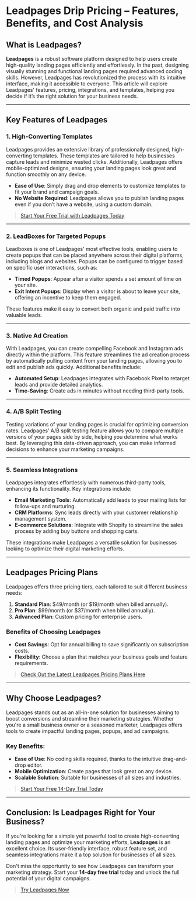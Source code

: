 # Leadpages Drip Pricing – Features, Benefits, and Cost Analysis

## What is Leadpages?

**Leadpages** is a robust software platform designed to help users create high-quality landing pages efficiently and effortlessly. In the past, designing visually stunning and functional landing pages required advanced coding skills. However, Leadpages has revolutionized the process with its intuitive interface, making it accessible to everyone. This article will explore Leadpages' features, pricing, integrations, and templates, helping you decide if it’s the right solution for your business needs.

---

## Key Features of Leadpages

### 1. High-Converting Templates
Leadpages provides an extensive library of professionally designed, high-converting templates. These templates are tailored to help businesses capture leads and minimize wasted clicks. Additionally, Leadpages offers mobile-optimized designs, ensuring your landing pages look great and function smoothly on any device.

- **Ease of Use**: Simply drag and drop elements to customize templates to fit your brand and campaign goals.
- **No Website Required**: Leadpages allows you to publish landing pages even if you don’t have a website, using a custom domain.

> [Start Your Free Trial with Leadpages Today](https://bit.ly/LEadPages)

---

### 2. LeadBoxes for Targeted Popups
Leadboxes is one of Leadpages' most effective tools, enabling users to create popups that can be placed anywhere across their digital platforms, including blogs and websites. Popups can be configured to trigger based on specific user interactions, such as:

- **Timed Popups**: Appear after a visitor spends a set amount of time on your site.
- **Exit Intent Popups**: Display when a visitor is about to leave your site, offering an incentive to keep them engaged.

These features make it easy to convert both organic and paid traffic into valuable leads.

---

### 3. Native Ad Creation
With Leadpages, you can create compelling Facebook and Instagram ads directly within the platform. This feature streamlines the ad creation process by automatically pulling content from your landing pages, allowing you to edit and publish ads quickly. Additional benefits include:

- **Automated Setup**: Leadpages integrates with Facebook Pixel to retarget leads and provide detailed analytics.
- **Time-Saving**: Create ads in minutes without needing third-party tools.

---

### 4. A/B Split Testing
Testing variations of your landing pages is crucial for optimizing conversion rates. Leadpages’ A/B split testing feature allows you to compare multiple versions of your pages side by side, helping you determine what works best. By leveraging this data-driven approach, you can make informed decisions to enhance your marketing campaigns.

---

### 5. Seamless Integrations
Leadpages integrates effortlessly with numerous third-party tools, enhancing its functionality. Key integrations include:

- **Email Marketing Tools**: Automatically add leads to your mailing lists for follow-ups and nurturing.
- **CRM Platforms**: Sync leads directly with your customer relationship management system.
- **E-commerce Solutions**: Integrate with Shopify to streamline the sales process by adding buy buttons and shopping carts.

These integrations make Leadpages a versatile solution for businesses looking to optimize their digital marketing efforts.

---

## Leadpages Pricing Plans

Leadpages offers three pricing tiers, each tailored to suit different business needs:

1. **Standard Plan**: $49/month (or $19/month when billed annually).
2. **Pro Plan**: $99/month (or $37/month when billed annually).
3. **Advanced Plan**: Custom pricing for enterprise users.

### Benefits of Choosing Leadpages
- **Cost Savings**: Opt for annual billing to save significantly on subscription costs.
- **Flexibility**: Choose a plan that matches your business goals and feature requirements.

> [Check Out the Latest Leadpages Pricing Plans Here](https://bit.ly/LEadPages)

---

## Why Choose Leadpages?

Leadpages stands out as an all-in-one solution for businesses aiming to boost conversions and streamline their marketing strategies. Whether you're a small business owner or a seasoned marketer, Leadpages offers tools to create impactful landing pages, popups, and ad campaigns.

### Key Benefits:
- **Ease of Use**: No coding skills required, thanks to the intuitive drag-and-drop editor.
- **Mobile Optimization**: Create pages that look great on any device.
- **Scalable Solution**: Suitable for businesses of all sizes and industries.

> [Start Your Free 14-Day Trial Today](https://bit.ly/LEadPages)

---

## Conclusion: Is Leadpages Right for Your Business?

If you're looking for a simple yet powerful tool to create high-converting landing pages and optimize your marketing efforts, **Leadpages** is an excellent choice. Its user-friendly interface, robust feature set, and seamless integrations make it a top solution for businesses of all sizes.

Don't miss the opportunity to see how Leadpages can transform your marketing strategy. Start your **14-day free trial** today and unlock the full potential of your digital campaigns.

> [Try Leadpages Now](https://bit.ly/LEadPages)
